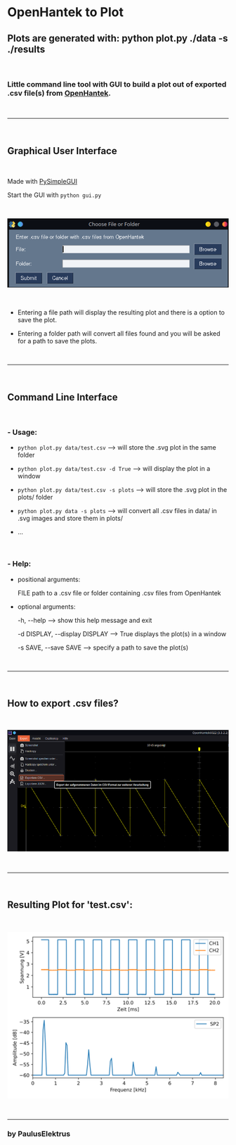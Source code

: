# OpenHantek to Plot

## Plots are generated with: python plot.py ./data -s ./results

&nbsp;

### Little command line tool with GUI to build a plot out of exported .csv file(s) from [OpenHantek](http://openhantek.org/).

&nbsp;

------------

&nbsp;

## Graphical User Interface

&nbsp;

Made with [PySimpleGUI](https://github.com/PySimpleGUI/PySimpleGUI/tree/master)

Start the GUI with `python gui.py`

&nbsp;

![GUI](GUI.png)

&nbsp;

- Entering a file path will display the resulting plot and there is a option to save the plot.

- Entering a folder path will convert all files found and you will be asked for a path to save the plots.

&nbsp;

------------

&nbsp;

## Command Line Interface

&nbsp;

### - Usage:

  -  `python plot.py data/test.csv` --> will store the .svg plot in the same folder

  -  `python plot.py data/test.csv -d True` --> will display the plot in a window

  -  `python plot.py data/test.csv -s plots` --> will store the .svg plot in the plots/ folder

  -  `python plot.py data -s plots` --> will convert all .csv files in data/ in .svg images and store them in plots/

  - ...

&nbsp;

### - Help:

- positional arguments:
  
  FILE                  path to a .csv file or folder containing .csv files from OpenHantek

- optional arguments:
 
  -h, --help  -->          show this help message and exit

  -d DISPLAY, --display DISPLAY     -->    True displays the plot(s) in a window

  -s SAVE, --save SAVE --> specify a path to save the plot(s)

&nbsp;

------------

&nbsp;

## How to export .csv files?

&nbsp;

![Export](OpenHantekExport.png)

&nbsp;

------------

&nbsp;

## Resulting Plot for 'test.csv':

&nbsp;

![Image](test.csv.svg)

&nbsp;

------------

### by PaulusElektrus